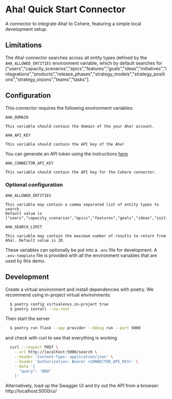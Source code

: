# Aha! Quick Start Connector

A connector to integrate Aha! to Cohere, featuring a simple local development setup.

## Limitations

The Aha! connector searches across all entity types defined by the `AHA_ALLOWED_ENTITIES` environment variable, which by default searches for ["users","capacity_scenarios","epics","features","goals","ideas","initiatives","integrations","products","release_phases","strategy_models","strategy_positions","strategy_visions","teams","tasks"].

## Configuration

This connector requires the following environment variables:

```
AHA_DOMAIN

This variable should contain the domain of the your Aha! account.
```

```
AHA_API_KEY

This variable should contain the API key of the Aha!
```

You can generate an API token using
the instructions [here](https://www.aha.io/api#authentication)

```
AHA_CONNECTOR_API_KEY

This variable should contain the API key for the Cohere connector.
```

### Optional configuration

```
AHA_ALLOWED_ENTITIES

This variable may contain a comma separated list of entity types to search.
Default value is ["users","capacity_scenarios","epics","features","goals","ideas","initiatives","integrations","products","release_phases","strategy_models","strategy_positions","strategy_visions","teams","tasks"].
```

```
AHA_SEARCH_LIMIT

This variable may contain the maximum number of results to return from Aha!. Default value is 20.
```

These variables can optionally be put into a `.env` file for development.
A `.env-template` file is provided with all the environment variables that are used by this demo.

## Development

Create a virtual environment and install dependencies with poetry. We recommend using in-project virtual environments:

```bash
  $ poetry config virtualenvs.in-project true
  $ poetry install --no-root
```

Then start the server

```bash
  $ poetry run flask --app provider --debug run --port 5000
```

and check with curl to see that everything is working

```bash
  curl --request POST \
    --url http://localhost:5000/search \
    --header 'Content-Type: application/json' \
    --header 'Authorization: Bearer <CONNECTOR_API_KEY>' \
    --data '{
      "query": "BBQ"
    }'
```

Alternatively, load up the Swagger UI and try out the API from a browser: http://localhost:5000/ui/
